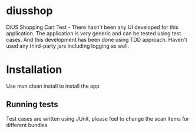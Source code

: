 # diusshop
DiUS Shopping Cart Test - There hasn't been any UI developed for this application. The application is very generic and can be tested using test cases. And this development has been done using TDD approach. Haven't used any third-party jars including logging as well.

# Installation
Use mvn clean install to install the app

## Running tests
Test cases are written using JUnit, please feel to change the scan items for different bundles
